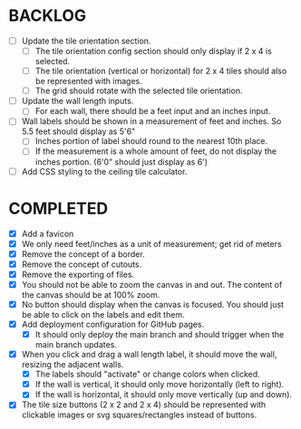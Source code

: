 # BACKLOG
* [ ] Update the tile orientation section.
  * [ ] The tile orientation config section should only display if 2 x 4 is selected.
  * [ ] The tile orientation (vertical or horizontal) for 2 x 4 tiles should also be represented with images.
  * [ ] The grid should rotate with the selected tile orientation.
* [ ] Update the wall length inputs.  
  * [ ] For each wall, there should be a feet input and an inches input.  
* [ ] Wall labels should be shown in a measurement of feet and inches.  So 5.5 feet should display as 5'6"
  * [ ] Inches portion of label should round to the nearest 10th place.
  * [ ] If the measurement is a whole amount of feet, do not display the inches portion. (6'0" should just display as 6')
* [ ] Add CSS styling to the ceiling tile calculator.  

# COMPLETED

* [x] Add a favicon
* [x] We only need feet/inches as a unit of measurement; get rid of meters
* [x] Remove the concept of a border.
* [x] Remove the concept of cutouts.
* [x] Remove the exporting of files.
* [x] You should not be able to zoom the canvas in and out.  The content of the canvas should be at 100% zoom.
* [x] No button should display when the canvas is focused.  You should just be able to click on the labels and edit them.
* [x] Add deployment configuration for GitHub pages.
  * [x] It should only deploy the main branch and should trigger when the main branch updates.
* [x] When you click and drag a wall length label, it should move the wall, resizing the adjacent walls.
  * [x] The labels should "activate" or change colors when clicked.
  * [x] If the wall is vertical, it should only move horizontally (left to right).
  * [x] If the wall is horizontal, it should only move vertically (up and down).
* [x] The tile size buttons (2 x 2 and 2 x 4) should be represented with clickable images or svg squares/rectangles instead of buttons.